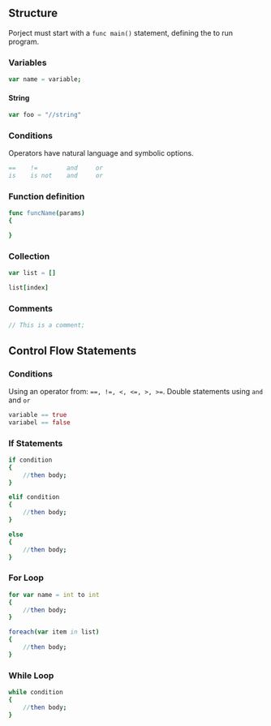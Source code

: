 ## Structure
Porject must start with a `func main()` statement, defining the to run program.

### Variables
```nim
var name = variable;
```
#### String
```nim
var foo = "//string"
```

### Conditions
Operators have natural language and symbolic options.
```nim
==    !=        and     or
is    is not    and     or
```

### Function definition
```nim
func funcName(params)
{

}

```

### Collection
```nim
var list = []
```

```nim
list[index]
```

### Comments
```cs
// This is a comment;
```

## Control Flow Statements
### Conditions
Using an operator from: `==, !=, <, <=, >, >=`. Double statements using `and` and `or`
```nim
variable == true
variabel == false
```
### If Statements

```nim
if condition
{
    //then body;
}
```

```nim
elif condition
{
    //then body;
}
```

```nim
else
{
    //then body;
}
```

### For Loop

```nim
for var name = int to int
{
    //then body;
}
```

```nim
foreach(var item in list)
{
    //then body;
}
```

### While Loop

```nim
while condition
{
    //then body;
}
```